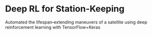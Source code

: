 # Deep RL for Station-Keeping

Automated the lifespan‑extending maneuvers of a satellite using deep reinforcement learning with TensorFlow+Keras
